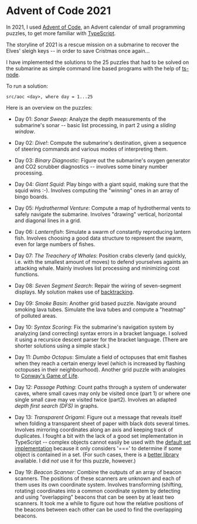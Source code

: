 Advent of Code 2021
===================

In 2021, I used [Advent of Code](https://adventofcode.com/), an Advent calendar of small programming puzzles, to get more familiar with [TypeScript](https://www.typescriptlang.org/).

The storyline of 2021 is a rescue mission on a submarine to recover the Elves' sleigh keys -- in order to save Cristmas once again...

I have implemented the solutions to the 25 puzzles that had to be solved on the submarine as simple command line based programs with the help of [ts-node](https://typestrong.org/ts-node/).

To run a solution:

    src/aoc <day>, where day = 1...25

Here is an overview on the puzzles:

* Day 01: *Sonar Sweep*: Analyze the depth measurements of the submarine's sonar -- basic list processing, in part 2 using a *sliding window*.

* Day 02: *Dive!*: Compute the submarine's destination, given a sequence of steering commands and various modes of interpreting them.

* Day 03: *Binary Diagnostic*: Figure out the submarine's oxygen generator and CO2 scrubber diagnostics -- involves some binary number processing.

* Day 04: *Giant Squid*: Play bingo with a giant squid, making sure that the squid wins :-). Involves computing the "winning" ones in an array of bingo boards.

* Day 05: *Hydrothermal Venture*: Compute a map of hydrothermal vents to safely navigate the submarine. Involves "drawing" vertical, horizontal and diagonal lines in a grid.

* Day 06: *Lanternfish*: Simulate a swarm of constantly reproducing lantern fish. Involves choosing a good data structure to represent the swarm, even for large numbers of fishes.

* Day 07: *The Treachery of Whales*: Position crabs cleverly (and quickly, i.e. with the smallest amount of moves) to defend yourselves againts an attacking whale. Mainly involves list processing and minimizing cost functions.

* Day 08: *Seven Segment Search*: Repair the wiring of seven-segment displays. My solution makes use of [backtracking](https://en.wikipedia.org/wiki/Backtracking).

* Day 09: *Smoke Basin*: Another grid based puzzle. Navigate around smoking lava tubes. Simulate the lava tubes and compute a "heatmap" of polluted areas.

* Day 10: *Syntax Scoring*: Fix the submarine's navigation system by analyzing (and correcting) syntax errors in a bracket language. I solved it using a recursice descent parser for the bracket language. (There are shorter solutions using a simple stack.)

* Day 11: *Dumbo Octopus*: Simulate a field of octopuses that emit flashes when they reach a certain energy level (which is increased by flashing octopuses in their neighbourhood). Another grid puzzle with analogies to [Conway's Game of Life](https://en.wikipedia.org/wiki/Conway%27s_Game_of_Life).

* Day 12: *Passage Pathing*: Count paths through a system of underwater caves, where small caves may only be visited once (part 1) or where one single small cave may ve visited twice (part2). Involves an adapted *depth first search (DFS)* in graphs.

* Day 13: *Transparent Origami*: Figure out a message that reveals itself when folding a transparent sheet of paper with black dots several times. Involves mirroring coordinates along an axis and keeping track of duplicates. I fought a bit with the lack of a good set implementation in TypeScript -- complex objects cannot easily be used with the [default set implementation](https://2ality.com/2015/01/es6-maps-sets.html#values) because it only considers '===' to determine if some object is contained in a set. (For such cases, there is a [better library](https://github.com/basarat/typescript-collections) available. I did *not* use it for this puzzle, however.)

* Day 19: *Beacon Scanner*: Combine the outputs of an array of beacon scanners. The positions of these scanners are unknown and each of them uses its own coordinate system. Involves transforming (shifting, rotating) coordinates into a common coordinate system by detecting and using "overlapping" beacons that can be seen by at least two scanners. It took me a while to figure out how the relative positions of the beacons between each other can be used to find the overlapping beacons. 
